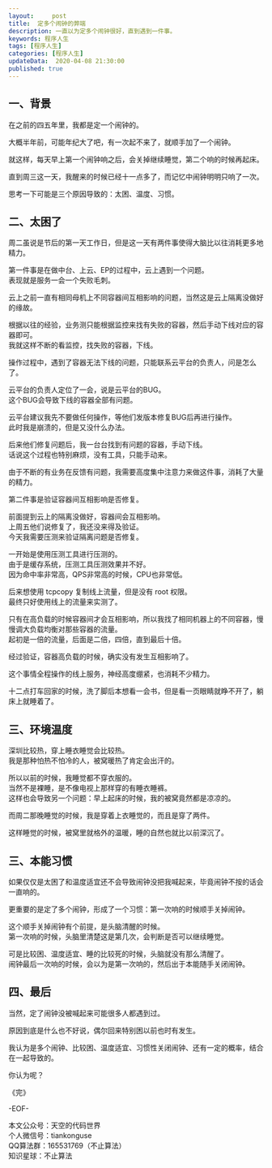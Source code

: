```yaml
---   
layout:     post  
title:  定多个闹钟的弊端  
description: 一直以为定多个闹钟很好，直到遇到一件事。  
keywords: 程序人生  
tags: [程序人生]    
categories: [程序人生]  
updateData:  2020-04-08 21:30:00  
published: true  
---  
```



## 一、背景  


在之前的四五年里，我都是定一个闹钟的。  


大概半年前，可能年纪大了吧，有一次起不来了，就顺手加了一个闹钟。  


就这样，每天早上第一个闹钟响之后，会关掉继续睡觉，第二个响的时候再起床。  


直到周三这一天，我醒来的时候已经十一点多了，而记忆中闹钟明明只响了一次。  


思考一下可能是三个原因导致的：太困、温度、习惯。  


## 二、太困了  


周二虽说是节后的第一天工作日，但是这一天有两件事使得大脑比以往消耗更多地精力。  


第一件事是在做中台、上云、EP的过程中，云上遇到一个问题。  
表现就是服务一会一个失败毛刺。  


云上之前一直有相同母机上不同容器间互相影响的问题，当然这是云上隔离没做好的缘故。  


根据以往的经验，业务测只能根据监控来找有失败的容器，然后手动下线对应的容器即可。  
我就这样不断的看监控，找失败的容器，下线。  


操作过程中，遇到了容器无法下线的问题，只能联系云平台的负责人，问是怎么了。  


云平台的负责人定位了一会，说是云平台的BUG。  
这个BUG会导致下线的容器全部有问题。  


云平台建议我先不要做任何操作，等他们发版本修复BUG后再进行操作。  
此时我是崩溃的，但是又没什么办法。  


后来他们修复问题后，我一台台找到有问题的容器，手动下线。  
话说这个过程也特别麻烦，没有工具，只能手动来。  


由于不断的有业务在反馈有问题，我需要高度集中注意力来做这件事，消耗了大量的精力。  


第二件事是验证容器间互相影响是否修复。  


前面提到云上的隔离没做好，容器间会互相影响。  
上周五他们说修复了，我还没来得及验证。  
今天我需要压测来验证隔离问题是否修复。  


一开始是使用压测工具进行压测的。  
由于是缓存系统，压测工具压测效果并不好。  
因为命中率非常高，QPS非常高的时候，CPU也非常低。  


后来想使用 tcpcopy 复制线上流量，但是没有 root 权限。  
最终只好使用线上的流量来实测了。  


只有在高负载的时候容器间才会互相影响，所以我找了相同机器上的不同容器，慢慢调大负载均衡对那些容器的流量。  
起初是一倍的流量，后面是二倍，四倍，直到最后十倍。  


经过验证，容器高负载的时候，确实没有发生互相影响了。  


这个事情全程操作的线上服务，神经高度绷紧，也消耗不少精力。  


十二点打车回家的时候，洗了脚后本想看一会书，但是看一页眼睛就睁不开了，躺床上就睡着了。  


## 三、环境温度  


深圳比较热，穿上睡衣睡觉会比较热。  
我是那种怕热不怕冷的人，被窝暖热了肯定会出汗的。  


所以以前的时候，我睡觉都不穿衣服的。  
当然不是裸睡，是不像电视上那样穿的有睡衣睡裤。  
这样也会导致另一个问题：早上起床的时候，我的被窝竟然都是凉凉的。  



而周二那晚睡觉的时候，我是穿着上衣睡觉的，而且是穿了两件。  


这样睡觉的时候，被窝里就格外的温暖，睡的自然也就比以前深沉了。  


## 三、本能习惯  


如果仅仅是太困了和温度适宜还不会导致闹钟没把我喊起来，毕竟闹钟不按的话会一直响的。  


更重要的是定了多个闹钟，形成了一个习惯：第一次响的时候顺手关掉闹钟。  


这个顺手关掉闹钟有个前提，是头脑清醒的时候。  
第一次响的时候，头脑里清楚这是第几次，会判断是否可以继续睡觉。 


可是比较困、温度适宜、睡的比较死的时候，头脑就没有那么清醒了。  
闹钟最后一次响的时候，会以为是第一次响的，然后出于本能随手关闭闹钟。  


## 四、最后  


当然，定了闹钟没被喊起来可能很多人都遇到过。  


原因到底是什么也不好说，偶尔回来特别困以前也时有发生。  


我认为是多个闹钟、比较困、温度适宜、习惯性关闭闹钟、还有一定的概率，结合在一起导致的。  


你认为呢？  


《完》


-EOF-  



本文公众号：天空的代码世界  
个人微信号：tiankonguse  
QQ算法群：165531769（不止算法）  
知识星球：不止算法  

